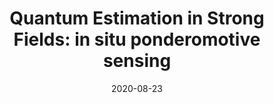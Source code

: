 ---
title: "Quantum Estimation in Strong Fields: in situ ponderomotive sensing"
collection: publications
permalink: " /publication/2020-08-23-Quantum Estimation in Strong Fields: in situ ponderomotive sensing"
date: 2020-08-23
venue: 'arXiv'
paperurl: 'https://arxiv.org/abs/2008.10070'
citation: 'AS Maxwell, A Serafini, S Bose, C. Figueira de Morisson Faria, arXiv:2008.10070, (2020)'
---